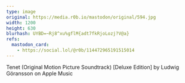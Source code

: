 ```yaml
---
type: image
original: https://media.r0b.io/mastodon/original/594.jpg
width: 1200
height: 630
blurhash: UYBD=~Rj8^xu%gflM{adt7fkRjoLozj?V@a}
refs:
  mastodon_card:
    - https://social.lol/@r0b/114472965191515014
---
```


Tenet (Original Motion Picture Soundtrack) [Deluxe Edition] by Ludwig Göransson on Apple Music
